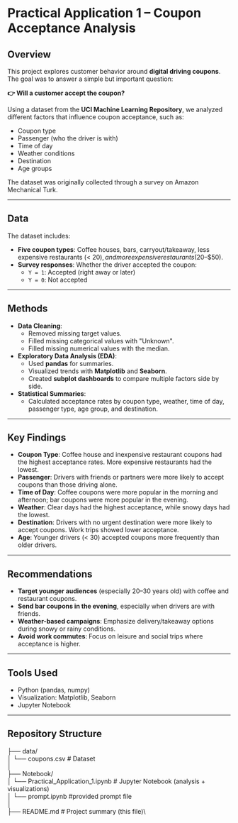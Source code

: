 # Practical Application 1 – Coupon Acceptance Analysis

## Overview
This project explores customer behavior around **digital driving coupons**.  
The goal was to answer a simple but important question:

**👉 Will a customer accept the coupon?**

Using a dataset from the **UCI Machine Learning Repository**, we analyzed different factors that influence coupon acceptance, such as:
- Coupon type
- Passenger (who the driver is with)
- Time of day
- Weather conditions
- Destination
- Age groups

The dataset was originally collected through a survey on Amazon Mechanical Turk.

---

## Data
The dataset includes:
- **Five coupon types**: Coffee houses, bars, carryout/takeaway, less expensive restaurants (< $20), and more expensive restaurants ($20–$50).
- **Survey responses**: Whether the driver accepted the coupon:
  - `Y = 1`: Accepted (right away or later)
  - `Y = 0`: Not accepted

---

## Methods
- **Data Cleaning**:
  - Removed missing target values.
  - Filled missing categorical values with "Unknown".
  - Filled missing numerical values with the median.
- **Exploratory Data Analysis (EDA)**:
  - Used **pandas** for summaries.
  - Visualized trends with **Matplotlib** and **Seaborn**.
  - Created **subplot dashboards** to compare multiple factors side by side.
- **Statistical Summaries**:
  - Calculated acceptance rates by coupon type, weather, time of day, passenger type, age group, and destination.

---

## Key Findings
- **Coupon Type**: Coffee house and inexpensive restaurant coupons had the highest acceptance rates. More expensive restaurants had the lowest.  
- **Passenger**: Drivers with friends or partners were more likely to accept coupons than those driving alone.  
- **Time of Day**: Coffee coupons were more popular in the morning and afternoon; bar coupons were more popular in the evening.  
- **Weather**: Clear days had the highest acceptance, while snowy days had the lowest.  
- **Destination**: Drivers with no urgent destination were more likely to accept coupons. Work trips showed lower acceptance.  
- **Age**: Younger drivers (< 30) accepted coupons more frequently than older drivers.

---

## Recommendations
- **Target younger audiences** (especially 20–30 years old) with coffee and restaurant coupons.  
- **Send bar coupons in the evening**, especially when drivers are with friends.  
- **Weather-based campaigns**: Emphasize delivery/takeaway options during snowy or rainy conditions.  
- **Avoid work commutes**: Focus on leisure and social trips where acceptance is higher.  

---

## Tools Used
- Python (pandas, numpy)
- Visualization: Matplotlib, Seaborn
- Jupyter Notebook

---

## Repository Structure

├── data/\
│   └── coupons.csv                # Dataset\
│\
├── Notebook/\
│   └── Practical_Application_1.ipynb   # Jupyter Notebook (analysis + visualizations)\
│   └── prompt.ipynb                    #provided prompt file\
│\
├── README.md                       # Project summary (this file)\
